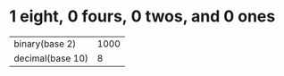 1 eight, 0 fours, 0 twos, and 0 ones
====================================

<table><tbody><tr class="odd"><td>binary(base 2)</td><td>1000</td></tr><tr class="even"><td>decimal(base 10)</td><td>8</td></tr></tbody></table>
